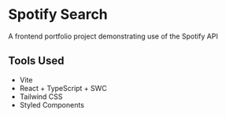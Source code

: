 # Spotify Search
A frontend portfolio project demonstrating use of the Spotify API

## Tools Used
- Vite
- React + TypeScript + SWC
- Tailwind CSS
- Styled Components